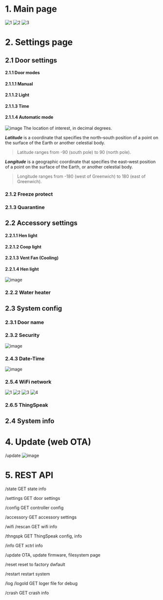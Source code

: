 # 1. Main page
![1](https://github.com/RastoH/eXtended-Coop-Controller/blob/main/webUI/main1.JPG)
![2](https://github.com/RastoH/eXtended-Coop-Controller/blob/main/webUI/main2.JPG)
![3](https://github.com/RastoH/eXtended-Coop-Controller/blob/main/webUI/main_without.JPG)

# 2. Settings page
## 2.1 Door settings

#### 2.1.1 Door modes 

#### 2.1.1.1 Manual

#### 2.1.1.2 Light 

#### 2.1.1.3 Time

#### 2.1.1.4 Automatic mode
![image](https://github.com/RastoH/eXtended-Coop-Controller/blob/main/webUI/door_mode_automatic.png)
The location of interest, in decimal degrees.    

***Latitude*** is a coordinate that specifies the north–south position of a point on the surface of the Earth or another celestial body.
> Latitude ranges	from -90 (south pole) to 90 (north pole).

***Longitude*** is a geographic coordinate that specifies the east–west position of a point on the surface of the Earth, or another celestial body.
 > Longitude ranges	from -180 (west of Greenwich) to 180 (east of Greenwich).
  
### 2.1.2 Freeze protect

### 2.1.3 Quarantine

## 2.2 Accessory settings
#### 2.2.1.1 Hen light 
#### 2.2.1.2 Coop light 
#### 2.2.1.3 Vent Fan (Cooling)
#### 2.2.1.4 Hen light
![image](https://github.com/RastoH/eXtended-Coop-Controller/blob/main/webUI/hen_light.png)
### 2.2.2 Water heater 

## 2.3 System config

### 2.3.1 Door name
### 2.3.2 Security
![image](https://github.com/RastoH/eXtended-Coop-Controller/blob/main/webUI/security.png)
### 2.4.3 Date-Time
![image](https://github.com/RastoH/eXtended-Coop-Controller/blob/main/webUI/date_time.png)
### 2.5.4 WiFi network
![1](https://github.com/RastoH/eXtended-Coop-Controller/blob/main/webUI/wifi_sta_client.png)
![2](https://github.com/RastoH/eXtended-Coop-Controller/blob/main/webUI/wifi_Client_State.png)
![3](https://github.com/RastoH/eXtended-Coop-Controller/blob/main/webUI/wifi_Soft-AP_State.png)
![4](https://github.com/RastoH/eXtended-Coop-Controller/blob/main/webUI/wifi_WiFi_State.png)
### 2.6.5 ThingSpeak

## 2.4 System info

# 4. Update (web OTA)
/update
![image](https://github.com/RastoH/eXtended-Coop-Controller/blob/main/webUI/thingspeak.png)

# 5. REST API

/state
GET
  state info

/settings
GET
  door settings

/config
GET
  controller config

/accessory
GET
  accessory settings

/wifi
/rescan
GET
  wifi info

/thngspk
GET
  ThingSpeak config, info

/info
GET
  xctrl info

/update
  OTA, update firmware, filesystem page

/reset
  reset to factory dwfault

/restart
  restart system

/log
/logold
GET
  loger file for debug

/crash
GET
  crash info
